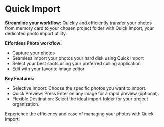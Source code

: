 # Quick Import #

**Streamline your workflow:** Quickly and efficiently transfer your photos from memory card to your chosen project folder with Quick Import, your dedicated photo import utility.

**Effortless Photo workflow:**
- Capture your photos
- Seamless import your photos your hard disk using Quick Import
- Select your best shots using your preferred culling application
- Edit with your favorite image editor


**Key Features:**
- Selective Import: Choose the specific photos you want to import.
- Quick Preview: Press Enter on any image for a rapid preview (optional).
- Flexible Destination: Select the ideal import folder for your project organization.

Experience the efficiency and ease of managing your photos with Quick Import!
